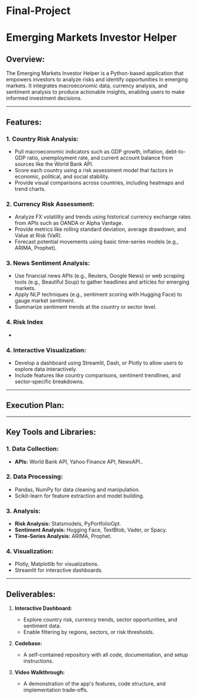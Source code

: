 # Final-Project

# Emerging Markets Investor Helper

## Overview:
The Emerging Markets Investor Helper is a Python-based application that empowers investors to analyze risks and identify opportunities in emerging markets. It integrates macroeconomic data, currency analysis, and sentiment analysis to produce actionable insights, enabling users to make informed investment decisions.

---

## Features:
### 1. Country Risk Analysis:
- Pull macroeconomic indicators such as GDP growth, inflation, debt-to-GDP ratio, unemployment rate, and current account balance from sources like the World Bank API.
- Score each country using a risk assessment model that factors in economic, political, and social stability.
- Provide visual comparisons across countries, including heatmaps and trend charts.

### 2. Currency Risk Assessment:
- Analyze FX volatility and trends using historical currency exchange rates from APIs such as OANDA or Alpha Vantage.
- Provide metrics like rolling standard deviation, average drawdown, and Value at Risk (VaR).
- Forecast potential movements using basic time-series models (e.g., ARIMA, Prophet).

### 3. News Sentiment Analysis:
- Use financial news APIs (e.g., Reuters, Google News) or web scraping tools (e.g., Beautiful Soup) to gather headlines and articles for emerging markets.
- Apply NLP techniques (e.g., sentiment scoring with Hugging Face) to gauge market sentiment.
- Summarize sentiment trends at the country or sector level.

### 4. Risk Index
- 

### 4. Interactive Visualization:
- Develop a dashboard using Streamlit, Dash, or Plotly to allow users to explore data interactively.
- Include features like country comparisons, sentiment trendlines, and sector-specific breakdowns.

---

## Execution Plan:



---

## Key Tools and Libraries:
### 1. Data Collection:
- **APIs:** World Bank API, Yahoo Finance API, NewsAPI..

### 2. Data Processing:
- Pandas, NumPy for data cleaning and manipulation.
- Scikit-learn for feature extraction and model building.

### 3. Analysis:
- **Risk Analysis:** Statsmodels, PyPortfolioOpt.
- **Sentiment Analysis:** Hugging Face, TextBlob, Vader, or Spacy.
- **Time-Series Analysis:** ARIMA, Prophet.

### 4. Visualization:
- Plotly, Matplotlib for visualizations.
- Streamlit for interactive dashboards.

---

## Deliverables:
1. **Interactive Dashboard:**
   - Explore country risk, currency trends, sector opportunities, and sentiment data.
   - Enable filtering by regions, sectors, or risk thresholds.

2. **Codebase:**
   - A self-contained repository with all code, documentation, and setup instructions.

3. **Video Walkthrough:**
   - A demonstration of the app's features, code structure, and implementation trade-offs.


